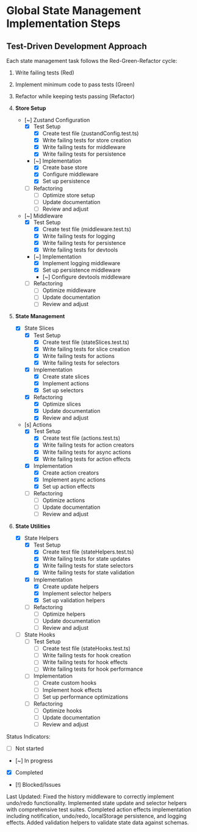 # Global State Management Implementation Steps

## Test-Driven Development Approach
Each state management task follows the Red-Green-Refactor cycle:
1. Write failing tests (Red)
2. Implement minimum code to pass tests (Green)
3. Refactor while keeping tests passing (Refactor)

1. **Store Setup**
   - [~] Zustand Configuration
     - [x] Test Setup
       - [x] Create test file (zustandConfig.test.ts)
       - [x] Write failing tests for store creation
       - [x] Write failing tests for middleware
       - [x] Write failing tests for persistence
     - [~] Implementation
       - [x] Create base store
       - [x] Configure middleware
       - [x] Set up persistence
     - [ ] Refactoring
       - [ ] Optimize store setup
       - [ ] Update documentation
       - [ ] Review and adjust

   - [~] Middleware
     - [x] Test Setup
       - [x] Create test file (middleware.test.ts)
       - [x] Write failing tests for logging
       - [x] Write failing tests for persistence
       - [x] Write failing tests for devtools
     - [~] Implementation
       - [x] Implement logging middleware
       - [x] Set up persistence middleware
       - [~] Configure devtools middleware
     - [ ] Refactoring
       - [ ] Optimize middleware
       - [ ] Update documentation
       - [ ] Review and adjust

2. **State Management**
   - [x] State Slices
     - [x] Test Setup
       - [x] Create test file (stateSlices.test.ts)
       - [x] Write failing tests for slice creation
       - [x] Write failing tests for actions
       - [x] Write failing tests for selectors
     - [x] Implementation
       - [x] Create state slices
       - [x] Implement actions
       - [x] Set up selectors
     - [x] Refactoring
       - [x] Optimize slices
       - [x] Update documentation
       - [x] Review and adjust

   - [s] Actions
     - [x] Test Setup
       - [x] Create test file (actions.test.ts)
       - [x] Write failing tests for action creators
       - [x] Write failing tests for async actions
       - [x] Write failing tests for action effects
     - [x] Implementation
       - [x] Create action creators
       - [x] Implement async actions
       - [x] Set up action effects
     - [ ] Refactoring
       - [ ] Optimize actions
       - [ ] Update documentation
       - [ ] Review and adjust

3. **State Utilities**
   - [x] State Helpers
     - [x] Test Setup
       - [x] Create test file (stateHelpers.test.ts)
       - [x] Write failing tests for state updates
       - [x] Write failing tests for state selectors
       - [x] Write failing tests for state validation
     - [x] Implementation
       - [x] Create update helpers
       - [x] Implement selector helpers
       - [x] Set up validation helpers
     - [ ] Refactoring
       - [ ] Optimize helpers
       - [ ] Update documentation
       - [ ] Review and adjust

   - [ ] State Hooks
     - [ ] Test Setup
       - [ ] Create test file (stateHooks.test.ts)
       - [ ] Write failing tests for hook creation
       - [ ] Write failing tests for hook effects
       - [ ] Write failing tests for hook performance
     - [ ] Implementation
       - [ ] Create custom hooks
       - [ ] Implement hook effects
       - [ ] Set up performance optimizations
     - [ ] Refactoring
       - [ ] Optimize hooks
       - [ ] Update documentation
       - [ ] Review and adjust

Status Indicators:
- [ ] Not started
- [~] In progress
- [x] Completed
- [!] Blocked/Issues

Last Updated: Fixed the history middleware to correctly implement undo/redo functionality. Implemented state update and selector helpers with comprehensive test suites. Completed action effects implementation including notification, undo/redo, localStorage persistence, and logging effects. Added validation helpers to validate state data against schemas. 